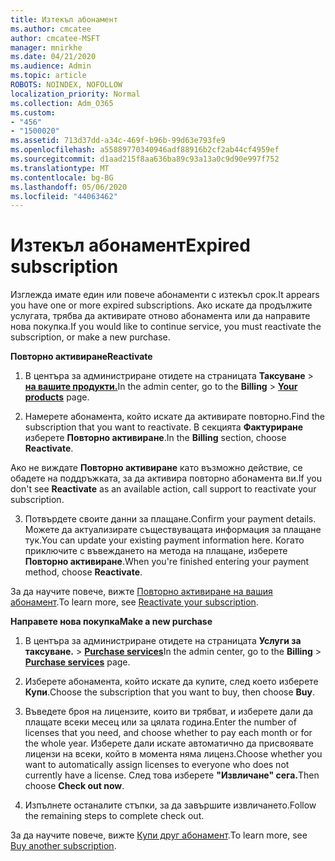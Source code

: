 ```yaml
---
title: Изтекъл абонамент
ms.author: cmcatee
author: cmcatee-MSFT
manager: mnirkhe
ms.date: 04/21/2020
ms.audience: Admin
ms.topic: article
ROBOTS: NOINDEX, NOFOLLOW
localization_priority: Normal
ms.collection: Adm_O365
ms.custom:
- "456"
- "1500020"
ms.assetid: 713d37dd-a34c-469f-b96b-99d63e793fe9
ms.openlocfilehash: a55889770340946adf88916b2cf2ab44cf4959ef
ms.sourcegitcommit: d1aad215f8aa636ba89c93a13a0c9d90e997f752
ms.translationtype: MT
ms.contentlocale: bg-BG
ms.lasthandoff: 05/06/2020
ms.locfileid: "44063462"
---
```

# <a name="expired-subscription"></a><span data-ttu-id="1d257-102">Изтекъл абонамент</span><span class="sxs-lookup"><span data-stu-id="1d257-102">Expired subscription</span></span>

<span data-ttu-id="1d257-103">Изглежда имате един или повече абонаменти с изтекъл срок.</span><span class="sxs-lookup"><span data-stu-id="1d257-103">It appears you have one or more expired subscriptions.</span></span> <span data-ttu-id="1d257-104">Ако искате да продължите услугата, трябва да активирате отново абонамента или да направите нова покупка.</span><span class="sxs-lookup"><span data-stu-id="1d257-104">If you would like to continue service, you must reactivate the subscription, or make a new purchase.</span></span>
  
<span data-ttu-id="1d257-105">**Повторно активиране**</span><span class="sxs-lookup"><span data-stu-id="1d257-105">**Reactivate**</span></span>
  
1. <span data-ttu-id="1d257-106">В центъра за администриране отидете на страницата **Таксуване** \> **[на вашите продукти.](https://go.microsoft.com/fwlink/p/?linkid=842054)**</span><span class="sxs-lookup"><span data-stu-id="1d257-106">In the admin center, go to the **Billing** \> **[Your products](https://go.microsoft.com/fwlink/p/?linkid=842054)** page.</span></span>

2. <span data-ttu-id="1d257-107">Намерете абонамента, който искате да активирате повторно.</span><span class="sxs-lookup"><span data-stu-id="1d257-107">Find the subscription that you want to reactivate.</span></span> <span data-ttu-id="1d257-108">В секцията **Фактуриране** изберете **Повторно активиране**.</span><span class="sxs-lookup"><span data-stu-id="1d257-108">In the **Billing** section, choose **Reactivate**.</span></span>

<span data-ttu-id="1d257-109">Ако не виждате **Повторно активиране** като възможно действие, се обадете на поддръжката, за да активира повторно абонамента ви.</span><span class="sxs-lookup"><span data-stu-id="1d257-109">If you don't see **Reactivate** as an available action, call support to reactivate your subscription.</span></span>

3. <span data-ttu-id="1d257-110">Потвърдете своите данни за плащане.</span><span class="sxs-lookup"><span data-stu-id="1d257-110">Confirm your payment details.</span></span> <span data-ttu-id="1d257-111">Можете да актуализирате съществуващата информация за плащане тук.</span><span class="sxs-lookup"><span data-stu-id="1d257-111">You can update your existing payment information here.</span></span> <span data-ttu-id="1d257-112">Когато приключите с въвеждането на метода на плащане, изберете **Повторно активиране**.</span><span class="sxs-lookup"><span data-stu-id="1d257-112">When you're finished entering your payment method, choose **Reactivate**.</span></span>

<span data-ttu-id="1d257-113">За да научите повече, вижте [Повторно активиране на вашия абонамент](https://docs.microsoft.com/office365/admin/subscriptions-and-billing/reactivate-your-subscription).</span><span class="sxs-lookup"><span data-stu-id="1d257-113">To learn more, see [Reactivate your subscription](https://docs.microsoft.com/office365/admin/subscriptions-and-billing/reactivate-your-subscription).</span></span>

<span data-ttu-id="1d257-114">**Направете нова покупка**</span><span class="sxs-lookup"><span data-stu-id="1d257-114">**Make a new purchase**</span></span>
  
1. <span data-ttu-id="1d257-115">В центъра за администриране отидете на страницата **Услуги за таксуване.** \> **[Purchase services](https://go.microsoft.com/fwlink/p/?linkid=868433)**</span><span class="sxs-lookup"><span data-stu-id="1d257-115">In the admin center, go to the **Billing** \> **[Purchase services](https://go.microsoft.com/fwlink/p/?linkid=868433)** page.</span></span>

2. <span data-ttu-id="1d257-116">Изберете абонамента, който искате да купите, след което изберете **Купи**.</span><span class="sxs-lookup"><span data-stu-id="1d257-116">Choose the subscription that you want to buy, then choose **Buy**.</span></span>

3. <span data-ttu-id="1d257-117">Въведете броя на лицензите, които ви трябват, и изберете дали да плащате всеки месец или за цялата година.</span><span class="sxs-lookup"><span data-stu-id="1d257-117">Enter the number of licenses that you need, and choose whether to pay each month or for the whole year.</span></span> <span data-ttu-id="1d257-118">Изберете дали искате автоматично да присвоявате лицензи на всеки, който в момента няма лиценз.</span><span class="sxs-lookup"><span data-stu-id="1d257-118">Choose whether you want to automatically assign licenses to everyone who does not currently have a license.</span></span> <span data-ttu-id="1d257-119">След това изберете **"Извличане" сега.**</span><span class="sxs-lookup"><span data-stu-id="1d257-119">Then choose **Check out now**.</span></span>

4. <span data-ttu-id="1d257-120">Изпълнете останалите стъпки, за да завършите извличането.</span><span class="sxs-lookup"><span data-stu-id="1d257-120">Follow the remaining steps to complete check out.</span></span>

<span data-ttu-id="1d257-121">За да научите повече, вижте [Купи друг абонамент](https://docs.microsoft.com/office365/admin/subscriptions-and-billing/buy-another-subscription).</span><span class="sxs-lookup"><span data-stu-id="1d257-121">To learn more, see [Buy another subscription](https://docs.microsoft.com/office365/admin/subscriptions-and-billing/buy-another-subscription).</span></span>